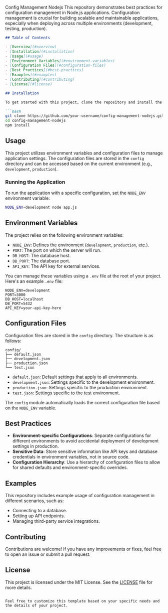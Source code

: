 Config Management Nodejs
This repository demonstrates best practices for configuration management in Node.js applications. Configuration management is crucial for building scalable and maintainable applications, especially when deploying across multiple environments (development, testing, production).

```markdown
## Table of Contents

- [Overview](#overview)
- [Installation](#installation)
- [Usage](#usage)
- [Environment Variables](#environment-variables)
- [Configuration Files](#configuration-files)
- [Best Practices](#best-practices)
- [Examples](#examples)
- [Contributing](#contributing)
- [License](#license)

## Installation

To get started with this project, clone the repository and install the necessary dependencies:

```bash
git clone https://github.com/your-username/config-management-nodejs.git
cd config-management-nodejs
npm install
```

## Usage

This project utilizes environment variables and configuration files to manage application settings. The configuration files are stored in the `config` directory and can be accessed based on the current environment (e.g., `development`, `production`).

### Running the Application

To run the application with a specific configuration, set the `NODE_ENV` environment variable:

```bash
NODE_ENV=development node app.js
```

## Environment Variables

The project relies on the following environment variables:

- `NODE_ENV`: Defines the environment (`development`, `production`, etc.).
- `PORT`: The port on which the server will run.
- `DB_HOST`: The database host.
- `DB_PORT`: The database port.
- `API_KEY`: The API key for external services.

You can manage these variables using a `.env` file at the root of your project. Here's an example `.env` file:

```env
NODE_ENV=development
PORT=3000
DB_HOST=localhost
DB_PORT=5432
API_KEY=your-api-key-here
```

## Configuration Files

Configuration files are stored in the `config` directory. The structure is as follows:

```plaintext
config/
├── default.json
├── development.json
├── production.json
└── test.json
```

- `default.json`: Default settings that apply to all environments.
- `development.json`: Settings specific to the development environment.
- `production.json`: Settings specific to the production environment.
- `test.json`: Settings specific to the test environment.

The `config` module automatically loads the correct configuration file based on the `NODE_ENV` variable.

## Best Practices

- **Environment-specific Configurations**: Separate configurations for different environments to avoid accidental deployment of development settings in production.
- **Sensitive Data**: Store sensitive information like API keys and database credentials in environment variables, not in source code.
- **Configuration Hierarchy**: Use a hierarchy of configuration files to allow for shared defaults and environment-specific overrides.

## Examples

This repository includes example usage of configuration management in different scenarios, such as:

- Connecting to a database.
- Setting up API endpoints.
- Managing third-party service integrations.

## Contributing

Contributions are welcome! If you have any improvements or fixes, feel free to open an issue or submit a pull request.

## License

This project is licensed under the MIT License. See the [LICENSE](LICENSE) file for more details.
```

Feel free to customize this template based on your specific needs and the details of your project.
